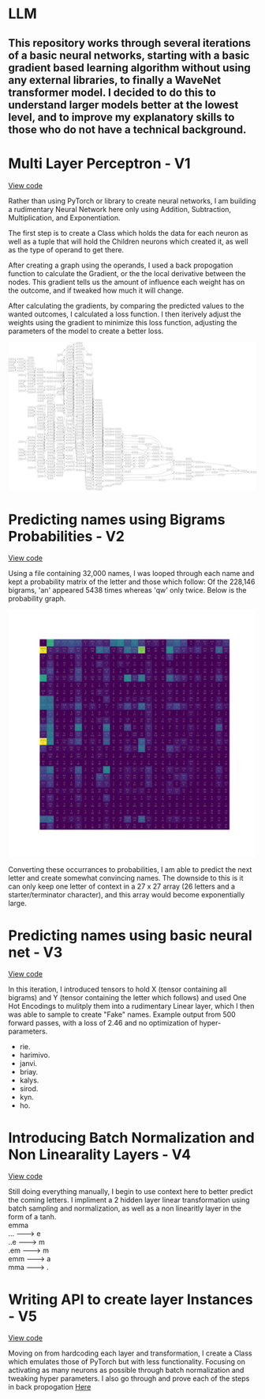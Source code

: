 # LLM
This repository works through several iterations of a basic neural networks, starting with a basic gradient based learning algorithm without using any external libraries, to finally a WaveNet transformer model. I decided to do this to understand larger models better at the lowest level, and to improve my explanatory skills to those who do not have a technical background.
----
# Multi Layer Perceptron - V1
[View code](https://github.com/detroitnatif/LLM-V1/blob/main/backPropogation.ipynb)


Rather than using PyTorch or library to create neural networks, I am building a rudimentary Neural Network here only using Addition, Subtraction, Multiplication, and Exponentiation. 

The first step is to create a Class which holds the data for each neuron as well as a tuple that will hold the Children neurons which created it, as well as the type of operand to get there. 

After creating a graph using the operands, I used a back propogation function to calculate the Gradient, or the the local derivative between the nodes. This gradient tells us the amount of influence each weight has on the outcome, and if tweaked how much it will change. 

After calculating the gradients, by comparing the predicted values to the wanted outcomes, I calculated a loss function. I then iterively adjust the weights using the gradient to minimize this loss function, adjusting the parameters of the model to create a better loss. 

<img src="BackPropgraph.png.png" alt="Description of the image" width="900" height="300">

# Predicting names using Bigrams Probabilities - V2
[View code](https://github.com/detroitnatif/LLM-V1/blob/main/Bigrams.ipynb)

Using a file containing 32,000 names, I was looped through each name and kept a probability matrix of the letter and those which follow: Of the 228,146 bigrams, 'an' appeared 5438 times whereas 'qw' only twice. Below is the probability graph. 

<img src="BigramsCounted.png" alt="Description of the image" width="500" height="500">

Converting these occurrances to probabilities, I am able to predict the next letter and create somewhat convincing names. The downside to this is it can only keep one letter of context in a 27 x 27 array (26 letters and a starter/terminator character), and this array would become exponentially large.

# Predicting names using basic neural net - V3 
[View code](https://github.com/detroitnatif/LLM-V1/blob/main/Bigrams.ipynb)

In this iteration, I introduced tensors to hold X (tensor containing all bigrams) and Y (tensor containing the letter which follows) and used One Hot Encodings to mulitply them into a rudimentary Linear layer, which I then was able to sample to create "Fake" names. Example output from 500 forward passes, with a loss of 2.46 and no optimization of hyper-parameters. 

- rie. 
- harimivo. 
- janvi.
- briay.
- kalys.
- sirod.
- kyn.
- ho.

# Introducing Batch Normalization and Non Linearality Layers - V4
[View code](https://github.com/detroitnatif/LLM-V1/blob/main/V3.ipynb)

Still doing everything manually, I begin to use context here to better predict the coming letters. I impliment a 2 hidden layer linear transformation using batch sampling and normalization, as well as a non linearitly layer in the form of a tanh. <br>
emma <br>
... ---> e <br>
..e ---> m <br>
.em ---> m <br>
emm ---> a <br>
mma ---> . <br>

# Writing API to create layer Instances - V5
[View code](https://github.com/detroitnatif/LLM-V1/blob/main/ActivationsGradientPytorch.ipynb)

Moving on from hardcoding each layer and transformation, I create a Class which emulates those of PyTorch but with less functionality. Focusing on activating as many neurons as possible through batch normalization and tweaking hyper parameters. I also go through and prove each of the steps in back propogation [Here](https://github.com/detroitnatif/LLM-V1/blob/main/BackPropogationPytorch.ipynb)



